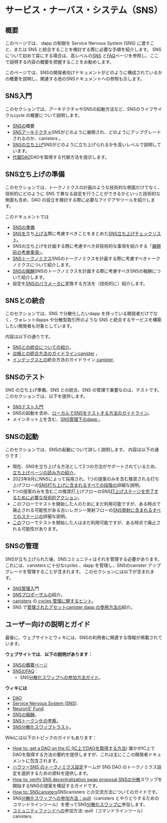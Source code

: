 # サービス・ナーバス・システム（SNS）

## 概要

このページでは、
dapp の制御を Service Nervous System (SNS) に渡すこと、または SNS と統合することを検討する際に必要な手順を紹介します。
SNS について初めて耳にする場合は、高レベルの[SNS](/sns)
と[FAQ](/sns/faq)ページを参照し、ここで説明する内容の概要を把握することをお勧めします。

このページでは、SNSの開発者向けドキュメントがどのように構成されているかの概要を説明し、関連する他のSNSドキュメントへの参照も示します。

## SNS入門

このセクションでは、アーキテクチャやSNSの起動方法など、SNSのライフサイクルcycle の概要について説明します。

- [SNSの](./introduction/sns-intro-high-level.md)概要
- [SNSアーキテクチャ](./introduction/sns-architecture.md)SNSがどのように展開され、どのようにアップグレードされるのか、canisters 。
- [SNSの立ち上げ](./launching/launch-summary.md)SNSがどのように立ち上げられるかを高いレベルで説明しています。
- [代替DAO](./introduction/dao-alternatives.md)DAOを取得する代替方法を提示します。

## SNS立ち上げの準備

このセクションでは、トークノミクスの計画のような技術的な側面だけでなく、技術的にどのように SNS で異なる設定を行うことができるかといった技術的な側面も含め、DAO の設立を検討する際に必要なアイデアやツールを紹介します。

このドキュメントでは

- [SNSの準備](./tokenomics/index.md)
- [SNSを](./tokenomics/sns-checklist.md)立ち[上げる](./tokenomics/sns-checklist.md)際に考慮すべきことをまとめた[SNS立ち上げチェックリスト](./tokenomics/sns-checklist.md)。
- SNSの立ち上げを計画する際に考慮すべき非技術的な事項を紹介する「[展開前の考慮事項](./tokenomics/predeployment-considerations.md)」。
- [SNSトークノミクス](./tokenomics/tokenomics-intro.md)SNSのトークノミクスを計画する際に考慮すべきトークノミクスについて紹介します。
- [SNSの報酬](./tokenomics/rewards.md)SNSのトークノミクスを計画する際に考慮すべきSNSの報酬について紹介します。
- 設定を[SNSのパラメータに](./tokenomics/preparation.md)変換する方法を（技術的に）紹介します。

## SNSとの統合

このセクションでは、SNS で分散化したいdapp を持っている開発者だけでなく、ウォレットdapps や分散型取引所のような SNS と統合するサービスを構築したい開発者も対象としています。

内容は以下の通りです。

- [SNSとの統合についての紹介](./integrating/index.md)。<!--Guidelines how to integrate a frontend (integrate-sns/frontend-integration.md)-->
- [台帳との統合方法のガイドラインcanister](./integrating/ledger-integration.md) 。
- [インデックスとの](./integrating/index-integration.md)統合方法のガイドライン[ canister.](./integrating/index-integration.md)

## SNSのテスト

SNS の立ち上げ準備、SNS との統合、SNS の管理で重要なのは、テストです。
このセクションでは、以下を提供します。

- [SNSテスト入門](./testing/testing-before-launch.md)
- SNSの起動を含め、[ローカルでSNSをテストする方法のガイドライン](./testing/testing-locally.md)。
- メインネット上を含む、[SNS管理下のdapp ](./testing/testing-on-mainnet.md) 。

## SNSの起動

このセクションでは、SNSの起動について詳しく説明します。
内容は以下の通りです：

- 現在、SNSを立ち上げる方法として2つの方法がサポートされているため、[立ち上げページの読み方の紹介](./launching/index.md)。
- 2023年8月にNNSによって採用され、1つの提案のみを含む推奨される打ち上げフローの[SNS打ち上げに含まれるすべての段階の](./launching/launch-summary-1proposal.md)詳細な説明。
- 1つの提案のみを含むこの推奨打上げフローのSNS[打上げステージを完了するために必要な技術的アクション](./launching/launch-steps-1proposal.md)。
- このフローでテストを開始した人のためにまだ利用可能ですが、ある時点で廃止される可能性がある古いレガシー発射フローの[SNS発射に含まれるすべてのステージの](./launching/launch-summary.md)詳細な説明。
- [この](./launching/launch-steps.md)フローでテストを開始した人はまだ利用可能ですが、ある時点で廃止される可能性があります。

## SNSの管理

SNSが立ち上げられた後、SNSコミュニティはそれを管理する必要があります。これには、canisters に十分なcycles 、dapp を管理し、SNSのcanister アップグレードを管理することが含まれます。
このセクションには以下が含まれます。

- [SNS管理入](./managing/manage-sns-intro.md)門
- [SNSプロポーザルの](./managing/making-proposals.md)紹介。
- [ canisters](./managing/cycles-usage.md) の[ cycles 管理に関するヒント](./managing/cycles-usage.md)。
- SNS で[管理されたアセットcanister dapp の](./managing/sns-asset-canister.md)[使用方法の](./managing/sns-asset-canister.md)紹介。

<!-- Information on nervous system parameters that can be configured in each SNS (managing-sns/nervous-system-parameters.md); Information on how SNS are upgraded (managing-sns/upgradeSNS.md)-->

## ユーザー向けの説明とガイド

最後に、ウェブサイトとウィキには、SNSの利用者に関連する情報が掲載されています。

**ウェブサイトでは**、**以下の説明があります：**

- [SNSの概要ページ](https://internetcomputer.org/sns)
- [SNSのFAQ](https://internetcomputer.org/sns/faq)：
  - SNS[分散化スワップへの参加方法ガイド](/sns/faq#participate)。

**ウィキには**

- [DAO](https://wiki.internetcomputer.org/wiki/DAO)
- [Service Nervous System (SNS)](https://wiki.internetcomputer.org/wiki/Service_Nervous_System_\(SNS\)).
- [NeuronS' Fund](https://wiki.internetcomputer.org/wiki/Neurons_Fund).
- [SNSの報酬](https://wiki.internetcomputer.org/wiki/SNS_Rewards)。
- [SNSトークン化の考察](https://wiki.internetcomputer.org/wiki/SNS_Tokenization_Considerations)。
- [SNS分散化スワップトラスト](https://wiki.internetcomputer.org/wiki/SNS_decentralization_sale_trust)。

Wikiには以下のトピックのガイドもあります：

- [How to: get a DAO on the IC (IC上でDAOを取得する方法](https://wiki.internetcomputer.org/wiki/How_to_get_a_DAO_on_the_IC)) 誰かがIC上でDAOを取得する方法の要約を提供しますが、これは主にここの開発者ドキュメントに包含されます。
- [ハウツーSNS のトークノミクス設定](https://wiki.internetcomputer.org/wiki/How-To:_SNS_tokenomics_configuration)チームが SNS DAO のトークノミクス設定を選択するための資料を提供します。
- [How to: verify SNS decentralization swap proposal SNSの分散](https://wiki.internetcomputer.org/wiki/How-to:_Verify_SNS_decentralization_sale_proposal)スワップを開始するNNSの提案を検証するガイドです。
- [How to: SNScanisters](https://wiki.internetcomputer.org/wiki/How-to:_Interact_with_SNS_canisters)SNScanisters との交流方法についてのガイドです。
- SNS[分散化スワップへの参加方法：quill](https://wiki.internetcomputer.org/wiki/How-To:_Participate_in_the_SNS_decentralization_sale_via_quill)（canisters とやりとりするためのコマンドラインツール）を使ってSNS[分散化スワップに](https://wiki.internetcomputer.org/wiki/How-To:_Participate_in_the_SNS_decentralization_sale_via_quill)参加します。
- [コミュニティファンドへの](https://wiki.internetcomputer.org/wiki/How-To:_Join_the_Community_fund_via_quill)参加方法: quill（コマンドラインツール）canisters.

<!---
# Service Nervous System (SNS)

## Overview
These pages introduce instructions needed when considering handing over control of a 
dapp to a Service Nervous System (SNS) or integrating with an SNS.
If this is the first time you hear about the SNS, we recommend to take a look at the high level [SNS](/sns)
and [FAQ](/sns/faq) pages to get an overview of what is discussed in more detail here.

This page provides an overview of how the SNS developer documentation is organized and also lists references to other relevant SNS documentation.

## Introduction to the SNS
This section gives a high level overview of the SNS lifecycle, including the architecture and how an SNS is launched.
You will find 
* [SNS introduction](./introduction/sns-intro-high-level.md) giving a quick introduction.
* [SNS architecture](./introduction/sns-architecture.md) explaining how SNSs are deployed and upgraded and what canisters are involved.
* [SNS launch](./launching/launch-summary.md) explaining on a high level how and SNS is launched.
* [Alternative DAOs](./introduction/dao-alternatives.md) presenting alternative ways how to get a DAO.

## Preparing an SNS launch
This section introduces the ideas and tools needed when considering to form a DAO, including less technical aspects, such as planning the tokenomics, as well as more technical aspects, such as how different configuration choices can technically be set in the SNS.

In this documentation you will find
* [An introduction to SNS preparation](./tokenomics/index.md).
* [The SNS launch checklist](./tokenomics/sns-checklist.md) providing a summary of what to consider when launching an SNS.
* [Pre-deployment considerations](./tokenomics/predeployment-considerations.md) introducing some non-technical considerations to take into account when planning an SNS launch.
* [SNS tokenomics](./tokenomics/tokenomics-intro.md) providing and introduction to tokenomics that can be considered when planning an SNS's tokenomics.
* [SNS rewards](./tokenomics/rewards.md) providing and introduction to SNS rewards that can be considered when planning an SNS's tokenomics.
* A (technical) introduction how to convert the configurations into [SNS parameters](./tokenomics/preparation.md).

## Integrating with an SNS
This section not only targets developers that have a dapp that they would like to decentralize with an SNS, but also developers that want to build services that integrate with SNSs, such as wallet dapps or decentralized exchanges.

It includes
* [An introduction to SNS integration](./integrating/index.md). <!--Guidelines how to integrate a frontend (integrate-sns/frontend-integration.md)-!->
* [Guidelines how to integrate with the ledger canister](./integrating/ledger-integration.md).
* [Guidelines how to integrate with the index canister](./integrating/index-integration.md).

## Testing an SNS
An important part of preparing an SNS launch, integrating with an SNS, and managing an SNS, is testing.
This section provides 
* [An introduction to SNS testing](./testing/testing-before-launch.md).
* [Guidelines how to test an SNS locally](./testing/testing-locally.md), including the SNS launch.
* [Guidelines how to test the operation of the dapp under SNS control](./testing/testing-on-mainnet.md), including on the mainnet.

## Launching an SNS
This section of documentation explains the SNS launch in detail.
It contains:
* An [introduction of how to read the launch pages](./launching/index.md) as there are currently two supported methods how to launch an SNS.
* A detailed [description of all stages included in an SNS launch](./launching/launch-summary-1proposal.md) for the recommended launch flow that was adopted by the NNS in August 2023 and only includes one proposal.
* [The technical actions that are needed to complete the SNS launch stages](./launching/launch-steps-1proposal.md) for this recommended launch flow that only includes one proposal. 
* A detailed [description of all stages included in an SNS launch](./launching/launch-summary.md) for the old, legacy launch flow that is still available for those who started testing with this flow but might be deprecated at some point.
 * [The technical actions that are needed to complete the SNS launch stages](./launching/launch-steps.md) for the old, legacy launch flow that is still available for those who started testing with this flow but might be deprecated at some point but.

## Managing an SNS
After an SNS is launched, the SNS community needs to manage it, including ensuring that the canisters have enough cycles, govern the dapp, and manage SNS canister upgrades.
This section includes
* [An introduction to managing an SNS](./managing/manage-sns-intro.md).
* [An introduction to SNS proposals](./managing/making-proposals.md).
* [Tips regarding cycles management for the canisters](./managing/cycles-usage.md).
* [An intorduction to how to use the asset canister with an SNS-controlled dapp](./managing/sns-asset-canister.md).


<!-- Information on nervous system parameters that can be configured in each SNS (managing-sns/nervous-system-parameters.md); Information on how SNS are upgraded (managing-sns/upgradeSNS.md)-!->

## Explanations and guides for users
Finally, the website and Wiki contain information relevant for users of the SNS.

On the **website**, you will find **explanations on:**
* [SNS overview page](https://internetcomputer.org/sns).
* [SNS FAQ](https://internetcomputer.org/sns/faq) including, for example:
  * [A guide how to participate in the SNS decentralization swap](/sns/faq#participate).

The **Wiki** contains more information about
* [DAOs](https://wiki.internetcomputer.org/wiki/DAO).
* [Service Nervous System (SNS)](https://wiki.internetcomputer.org/wiki/Service_Nervous_System_(SNS)).
* [Neurons' Fund](https://wiki.internetcomputer.org/wiki/Neurons_Fund).
* [SNS Rewards](https://wiki.internetcomputer.org/wiki/SNS_Rewards).
* [SNS Tokenization Considerations](https://wiki.internetcomputer.org/wiki/SNS_Tokenization_Considerations).
* [SNS decentralization swap trust](https://wiki.internetcomputer.org/wiki/SNS_decentralization_sale_trust).

The Wiki also contains guides for the following topics:
* [How to: get a DAO on the IC](https://wiki.internetcomputer.org/wiki/How_to_get_a_DAO_on_the_IC) providing a summary of how someone can get a DAO on the IC, but this is largely subsumed by the developer documentation here.
* [How to: SNS tokenomics configuration](https://wiki.internetcomputer.org/wiki/How-To:_SNS_tokenomics_configuration) providing material enabling teams to choose a tokenomics set-up for their SNS DAO.
* [How to: verify SNS decentralization swap proposal](https://wiki.internetcomputer.org/wiki/How-to:_Verify_SNS_decentralization_sale_proposal) which is a guide how to verify the NNS proposal that starts a SNS decentralization swap.
* [How to: interact with SNS canisters](https://wiki.internetcomputer.org/wiki/How-to:_Interact_with_SNS_canisters) which is a guide on how to interact with SNS canisters.
* [How to: participate in the SNS decentralization swap via quill](https://wiki.internetcomputer.org/wiki/How-To:_Participate_in_the_SNS_decentralization_sale_via_quill), which is a command line tool for interacting with canisters.
* [How to: join the community fund via quill](https://wiki.internetcomputer.org/wiki/How-To:_Join_the_Community_fund_via_quill), which is a command line tool for interacting with canisters.

-->
